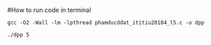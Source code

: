 #How to run code in terminal

```
gcc -O2 -Wall -lm -lpthread phamducddat_ititiu20184_l5.c -o dpp
```

```
./dpp 5
```
